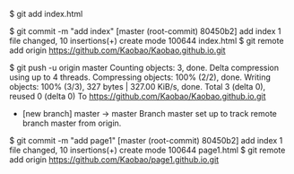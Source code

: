 $ git add index.html

$ git commit -m "add index"
[master (root-commit) 80450b2] add index
 1 file changed, 10 insertions(+)
 create mode 100644 index.html
 $ git remote add origin https://github.com/Kaobao/Kaobao.github.io.git

$ git push -u origin master
Counting objects: 3, done.
Delta compression using up to 4 threads.
Compressing objects: 100% (2/2), done.
Writing objects: 100% (3/3), 327 bytes | 327.00 KiB/s, done.
Total 3 (delta 0), reused 0 (delta 0)
To https://github.com/Kaobao/Kaobao.github.io.git
 * [new branch]      master -> master
Branch master set up to track remote branch master from origin.

$ git commit -m "add page1"
[master (root-commit) 80450b2] add index
 1 file changed, 10 insertions(+)
 create mode 100644 page1.html
 $ git remote add origin https://github.com/Kaobao/page1.github.io.git
